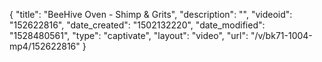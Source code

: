 {
    "title": "BeeHive Oven - Shimp & Grits",
    "description": "",
    "videoid": "152622816",
    "date_created": "1502132220",
    "date_modified": "1528480561",
    "type": "captivate",
    "layout": "video",
    "url": "\/v\/bk71-1004-mp4\/152622816"
}